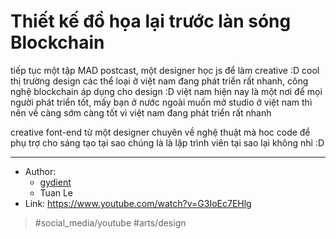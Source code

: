 # Thiết kế đồ họa lại trước làn sóng Blockchain

tiếp tục một tập MAD postcast,
một designer học js để làm creative :D cool
thị trường design các thể loại ở việt nam đang phát triển rất nhanh,
công nghệ blockchain áp dụng cho design :D
việt nam hiện nay là một nơi để mọi người phát triển tốt,
mấy bạn ở nước ngoài muốn mở studio ở việt nam thì nên về càng sớm càng tốt
vì việt nam đang phát triển rất nhanh

creative font-end từ một designer chuyên về nghệ thuật mà hoc code để phụ trợ cho sáng tạo tại sao chúng là là lập trình viên tại sao lại không nhỉ :D

---

- Author:
  - [gydient](gydient.md)
  - Tuan Le
- Link: https://www.youtube.com/watch?v=G3IoEc7EHlg

> #social_media/youtube #arts/design
